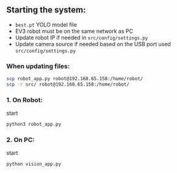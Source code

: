 ## Starting the system:
- `best.pt` YOLO model file
- EV3 robot must be on the same network as PC
- Update robot IP if needed in `src/config/settings.py`
- Update camera source if needed based on the USB port used `src/config/settings.py` 

### When updating files:
```bash
scp robot_app.py robot@192.168.65.158:/home/robot/
scp -r src/ robot@192.168.65.158:/home/robot/
```

### 1. On Robot:
start
```bash
python3 robot_app.py
```

### 2. On PC:
start
```bash
python vision_app.py
```
